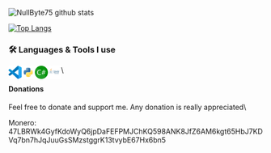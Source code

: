 
![NullByte75 github stats](https://github-readme-stats.vercel.app/api?username=Echowo&show_icons=true&theme=dracula)

[![Top Langs](https://github-readme-stats.vercel.app/api/top-langs/?username=Echowo&layout=compact)](https://github.com/ExploitHaxgithub-readme-stats)

### 🛠 Languages & Tools I use
[<img align="left" alt="Visual Studio Code" width="26px" src="https://raw.githubusercontent.com/github/explore/80688e429a7d4ef2fca1e82350fe8e3517d3494d/topics/visual-studio-code/visual-studio-code.png" />]() [<img align="left" alt="HTML5" width="26px" src="https://raw.githubusercontent.com/github/explore/80688e429a7d4ef2fca1e82350fe8e3517d3494d/topics/python/python.png" />]() [<img align="left" alt="CSS3" width="26px" src="https://raw.githubusercontent.com/github/explore/80688e429a7d4ef2fca1e82350fe8e3517d3494d/topics/csharp/csharp.png" />]() [<img align="left" alt="JavaScript" width="26px" src="https://raw.githubusercontent.com/github/explore/80688e429a7d4ef2fca1e82350fe8e3517d3494d/topics/java/java.png" />]()\

#### Donations
Feel free to donate and support me. Any donation is really appreciated\

Monero: 47LBRWk4GyfKdoWyQ6jpDaFEFPMJChKQ598ANK8JfZ6AM6kgt65HbJ7KDVq7bn7hJqJuuGsSMzstggrK13tvybE67Hx6bn5
